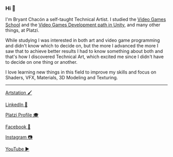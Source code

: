 ### Hi 👋

I'm Bryant Chacón a self-taught Technical Artist. I studied the [Video Games School](https://platzi.com/p/bryantchacon/ruta/42-videojuegos/diploma/detalle/) and the [Video Games Development path in Unity](https://platzi.com/p/bryantchacon/ruta/16-desarrollo-unity/diploma/detalle/), and many other things, at Platzi.

While studying I was interested in both art and video game programming and didn't know which to decide on, but the more I advanced the more I saw that to achieve better results I had to know something about both and that's how I discovered Technical Art, which excited me since I didn't have to decide on one thing or another.

I love learning new things in this field to improve my skills and focus on Shaders, VFX, Materials, 3D Modeling and Texturing.
***
[Artstation 🖌](https://www.artstation.com/bryantchacon)

[LinkedIn 📄](https://www.linkedin.com/in/bryantchacon/)

[Platzi Profile 🎓](https://platzi.com/p/bryantchacon/)

[Facebook 📘](https://www.facebook.com/bryantchacon)

[Instagram 📷](https://www.instagram.com/bryantchacon_/)

[YouTube ▶](https://www.youtube.com/@bryantchacon_)
